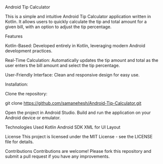 Android Tip Calculator

This is a simple and intuitive Android Tip Calculator application written in Kotlin. It allows users to quickly calculate the tip and total amount for a given bill, with an option to adjust the tip percentage.

Features

Kotlin-Based: Developed entirely in Kotlin, leveraging modern Android development practices.

Real-Time Calculation: Automatically updates the tip amount and total as the user enters the bill amount and select the tip percentage.

User-Friendly Interface: Clean and responsive design for easy use.

Installation:

Clone the repository:

git clone https://github.com/samanehesh/Android-Tip-Calculator.git

Open the project in Android Studio.
Build and run the application on your Android device or emulator.


Technologies Used
Kotlin
Android SDK
XML for UI Layout

License
This project is licensed under the MIT License - see the LICENSE file for details.

Contributions
Contributions are welcome! Please fork this repository and submit a pull request if you have any improvements.

